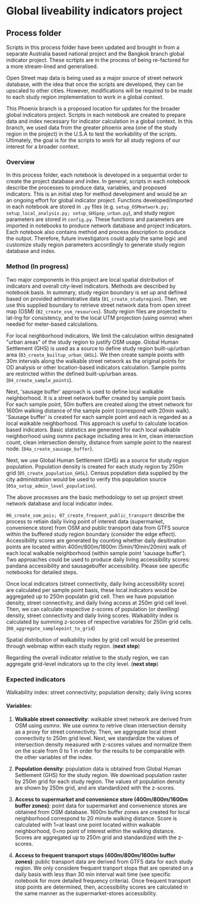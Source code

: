 # Global liveability indicators project #
## Process folder ##

Scripts in this process folder have been updated and brought in from a separate Australia based national project and the Bangkok branch global indicator project. These scrtipts are in the process of being re-factored for a more stream-lined and generalised.    

Open Street map data is being used as a major source of street network database, with the idea that once the scripts are developed, they can be upscaled to other cities. However, modifications will be required to be made to each study region implementation to work in a global context.  

This Phoenix branch is a proposed location for updates for the broader global indicators project. Scripts in each notebook are created to prepare data and index necessary for indicator calculation in a global context. In this branch, we used data from the greater phoenix area (one of the study region in the project) in the U.S.A to test the workability of the scripts. Ultimately, the goal is for the scripts to work for all study regions of our interest for a broader context. 



### Overview ### 
In this process folder, each notebook is developed in a sequential order to create the project database and index. In general, scripts in each notebook describe the processes to produce data, variables, and proposed indicators. This is an initial step for method development and would be an an ongoing effort for global indicator project. Functions developed/imported in each notebook are stored in ```.py``` files (e.g. ```setup_OSMnetwork.py; setup_local_analysis.py; setup_GHSpop_urban.py```), and study region parameters are stored in ```config.py```. These functions and parameters are imported in notebooks to produce network database and project indicators. Each notebook also contains method and process description to produce the output. Therefore, future investigators could apply the same logic and customize study region parameters accordingly to generate study region database and index.    


### Method (In progress) ###
Two major components in this project are local spatial distribution of indicators and overall city-level indicators. Methods are described by notebook basis. In summary, study region boundary is set up and defined based on provided administrative data (```01_create_studyregion```). Then, we use this supplied boundary to retrieve street network data from open street map (OSM) (```02_create_osm_resources```). Study region files are projected to lat-lng for consistency, and to the local UTM projection (using osmnx) when needed for meter-based calculations.    


For local neighborhood indicators, We limit the calculation within designated "urban areas" of the study region to justify OSM usage. Global Human Settlement (GHS) is used as a source to define study region built-up/urban area (```03_create_builtup_urban_GHSL```). We then create sample points with 30m intervals along the walkable street network as the original points for OD analysis or other location-based indicators calculation. Sample points are restricted within the defined built-up/urban areas.  (```04_create_sample_points```). 

Next, 'sausage buffer' approach is used to define local walkable neighborhood. It is a street network buffer created by sample point basis. For each sample point, 50m buffers are created along the street network for 1600m walking distance of the sample point (correspond with 20min walk). 'Sausage buffer' is created for each sample point and each is regarded as a local walkable neighborhood. This approach is useful to calculate location based indicators. Basic statistics are generated for each local walkable neighborhood using osmnx package including area in km, clean intersection count, clean intersection density, distance from sample point to the nearest node. (```04a_create_sausage_buffer```). 

Next, we use Global Human Settlement (GHS) as a source for study region population. Population density is created for each study region by 250m grid (```05_create_population_GHSL```). Census population data supplied by the city administration would be used to verify this population source (```05a_setup_admin_level_population```).      

The above processes are the basic methodology to set up project street network database and local indicator index.   

```06_create_som_pois; 07_create_frequent_public_transport``` describe the process to retiain daily living point of interest data (supermarket, convenience store) from OSM and public transport data from GTFS source within the buffered study region boundary (consider the edge effect). Accessibility scores are generated by counting whether daily desitination points are located within 400m/800m/1600m (5min/10min/20min) walk of each local walkable neighborhood (within sample point 'sausage buffer'). Two approaches could be used to produce daily living accessibility scores: pandana accessibility and sausagebuffer accessibility. Please see specific notebooks for detailed steps.     

Once local indicators (street connectivity, daily living accessibility score) are calculated per sample point basis, these local indicators would be aggregated up to 250m populatin grid cell. Then we have population density, street connectivity, and daily living access at 250m grid cell level. Then, we can calculate respective z-scores of population (or dwelling) density, street connectivity and daily living scores. Walkability index is calculated by summing z-scores of respective variables for 250m grid cells.(```08_aggregate_samplepoint_to_grid```)    
   
Spatial distribution of walkability index by grid cell would be presented through webmap within each study region. (**next step**)   

Regarding the overall indicator relative to the study region, we can aggregate grid-level indicators up to the city level. (**next step**) 


### Expected indicators ### 
Walkability index: street connectivity; population density; daily living scores  

#### Variables:  ####
1. **Walkable street connectivity**: walkable street network are derived from OSM using osmnx. We use osmnx to retrive clean intersection density as a proxy for street connectivity. Then, we aggregate local street connectivity to 250m grid level. Next, we standardize the values of intersection density measured with z-scores values and normalize them on the scale from 0 to 1 in order for the results to be comparable with the other variables of the index.  

2. **Population density**: population data is obtained from Global Human Settlement (GHS) for the study region. We download population raster by 250m grid for each study region. The values of population density are shown by 250m grid, and are standardized with the z-scores.  

3. **Access to supermarket and convenience store (400m/800m/1600m buffer zones)**: point data for supermarket and convenience stores are obtained from OSM database. 1600m buffer zones are created for local neighborhood correspond to 20 minute walking distance. Score is calculated with 1=at least one point located within walkable neighborhood, 0=no point of interest within the walking distance. Scores are aggregated up to 250m grid and standardized with the z-scores.  

4. **Access to frequent transport stops (400m/800m/1600m buffer zones)**: public transport data are derived from GTFS data for each study region. We only considere frequent tranport stops that are operated on a daily basis with less than 30 min interval wait time (see specific notebook for more detailed frequency criteria). Once frequent transport stop points are determined, then, accessibility scores are calculated in the same manner as the supermarket-stores accessibility.   

